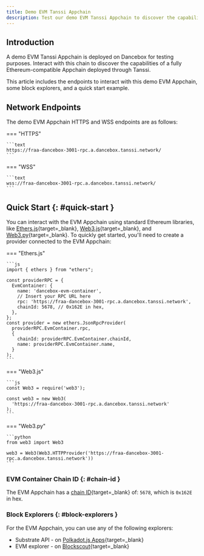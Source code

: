 ```yaml
---
title: Demo EVM Tanssi Appchain
description: Test our demo EVM Tanssi Appchain to discover the capabilities of a fully Ethereum-compatible Appchain deployed through Tanssi in just a few minutes.
---
```


## Introduction

A demo EVM Tanssi Appchain is deployed on Dancebox for testing purposes. Interact with this chain to discover the capabilities of a fully Ethereum-compatible Appchain deployed through Tanssi.

This article includes the endpoints to interact with this demo EVM Appchain, some block explorers, and a quick start example.

## Network Endpoints

The demo EVM Appchain HTTPS and WSS endpoints are as follows:

=== "HTTPS"

    ```text
    https://fraa-dancebox-3001-rpc.a.dancebox.tanssi.network/
    ```

=== "WSS"

    ```text
    wss://fraa-dancebox-3001-rpc.a.dancebox.tanssi.network/
    ```

## Quick Start {: #quick-start }

You can interact with the EVM Appchain using standard Ethereum libraries, like [Ethers.js](/builders/interact/ethereum-api/libraries/ethersjs){target=\_blank}, [Web3.js](/builders/interact/ethereum-api/libraries/web3js){target=\_blank}, and [Web3.py](/builders/interact/ethereum-api/libraries/web3py){target=\_blank}. To quickly get started, you'll need to create a provider connected to the EVM Appchain:

=== "Ethers.js"

    ```js
    import { ethers } from "ethers";

    const providerRPC = {
      EvmContainer: {
        name: 'dancebox-evm-container',
        // Insert your RPC URL here
        rpc: 'https://fraa-dancebox-3001-rpc.a.dancebox.tanssi.network', 
        chainId: 5678, // 0x162E in hex,
      },
    };
    const provider = new ethers.JsonRpcProvider(
      providerRPC.EvmContainer.rpc, 
      {
        chainId: providerRPC.EvmContainer.chainId,
        name: providerRPC.EvmContainer.name,
      }
    );
    ```

=== "Web3.js"

    ```js
    const Web3 = require('web3');

    const web3 = new Web3(
      'https://fraa-dancebox-3001-rpc.a.dancebox.tanssi.network'
    );
    ```

=== "Web3.py"

    ```python
    from web3 import Web3

    web3 = Web3(Web3.HTTPProvider('https://fraa-dancebox-3001-rpc.a.dancebox.tanssi.network')) 
    ```

### EVM Container Chain ID {: #chain-id }

The EVM Appchain has a [chain ID](https://chainlist.org/chain/5678){target=\_blank} of: `5678`, which is `0x162E` in hex.

### Block Explorers {: #block-explorers }

For the EVM Appchain, you can use any of the following explorers:

- Substrate API - on [Polkadot.js Apps](https://polkadot.js.org/apps/?rpc=wss://fraa-dancebox-3001-rpc.a.dancebox.tanssi.network#/explorer){target=\_blank}
- EVM explorer - on [Blockscout](https://3001-blockscout.a.dancebox.tanssi.network/){target=\_blank}

